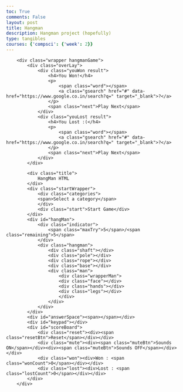 ```yaml
---
toc: True
comments: False
layout: post
title: Hangman
description: Hangman project (hopefully)
type: tangibles
courses: {'compsci': {'week': 2}}
---
```



		<div class="wrapper hangmanGame">
			<div class="overLay">
				<div class="youWon result">
					<h4>You Won!</h4>
					<p>
						<span class="word"></span>
						<a class="gsearch" href="#" data-href="https://www.google.co.in/search?q=" target="_blank">?</a>					
					</p>
					<span class="next">Play Next</span>
				</div>
				<div class="youLost result">
					<h4>You Lost :(</h4>
					<p>
						<span class="word"></span>
						<a class="gsearch" href="#" data-href="https://www.google.co.in/search?q=" target="_blank">?</a>					
					</p>
					<span class="next">Play Next</span>
				</div>
			</div>

			<div class="title">
				HangMan HTML
			</div>
			<div class="startWrapper">
				<div class="categories">
				<span>Select a category</span>
				</div>
				<div class="start">Start Game</div>
			</div>
			<div id="hangMan">
				<div class="indicator">
					<span class="maxTry">5</span>/<span class="remaining">5</span>
				</div>
				<div class="hangman">
					<div class="shaft"></div>
					<div class="pole"></div>  
					<div class="rope"></div>
					<div class="base"></div>
					<div class="man">
						<div class="wrapperMan">
						<div class="face"></div>
						<div class="hands"></div>
						<div class="legs"></div>
						</div>
					</div>
				</div>
			</div>
			<div id="answerSpace"><span></span></div>
			<div id="keypad"></div>
			<div id="scoreBoard">
				<div class="reset"><div><span class="resetBtn">Reset</span></div></div>
				<div class="mute"><div><span class="muteBtn">Sounds ON</span></div><div><span class="muteBtn">Sounds OFF</span></div></div>
				<div class="won"><div>Won : <span class="wonCount">0</span></div></div>
				<div class="lost"><div>Lost : <span class="lostCount">0</span></div></div>
			</div>
		</div>